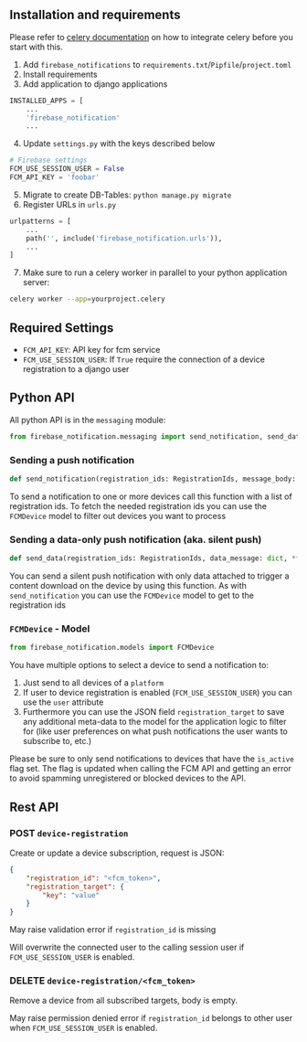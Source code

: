 ## Installation and requirements

Please refer to [celery documentation](https://docs.celeryproject.org/en/stable/django/first-steps-with-django.html) on how to integrate celery before you start with this.

1. Add `firebase_notifications` to `requirements.txt`/`Pipfile`/`project.toml`
2. Install requirements
3. Add application to django applications
```python
INSTALLED_APPS = [
    ...
    'firebase_notification'
    ...
```
4. Update `settings.py` with the keys described below
```python
# Firebase settings
FCM_USE_SESSION_USER = False
FCM_API_KEY = 'foobar'
```
5. Migrate to create DB-Tables: `python manage.py migrate`
6. Register URLs in `urls.py`
```python
urlpatterns = [
    ...
    path('', include('firebase_notification.urls')),
    ...
]
```
7. Make sure to run a celery worker in parallel to your python application server:
```bash
celery worker --app=yourproject.celery
```

## Required Settings

- `FCM_API_KEY`: API key for fcm service
- `FCM_USE_SESSION_USER`: If `True` require the connection of a device registration to a django user

## Python API

All python API is in the `messaging` module:

```python
from firebase_notification.messaging import send_notification, send_data
```

### Sending a push notification

```python
def send_notification(registration_ids: RegistrationIds, message_body: str, message_title: str, **kwargs)
```

To send a notification to one or more devices call this function with a list of registration ids. To fetch the needed registration ids you can use the `FCMDevice` model to filter out devices you want to process

### Sending a data-only push notification (aka. silent push)

```python
def send_data(registration_ids: RegistrationIds, data_message: dict, **kwargs)
```

You can send a silent push notification with only data attached to trigger a content download on the
device by using this function. As with `send_notification` you can use the `FCMDevice` model to get to the registration ids

### `FCMDevice` - Model

```python
from firebase_notification.models import FCMDevice
```

You have multiple options to select a device to send a notification to:

1. Just send to all devices of a `platform`
2. If user to device registration is enabled (`FCM_USE_SESSION_USER`) you can use the `user` attribute
3. Furthermore you can use the JSON field `registration_target` to save any additional meta-data to the model for the application logic to filter for (like user preferences on what push notifications the user wants to subscribe to, etc.)

Please be sure to only send notifications to devices that have the `is_active` flag set. The flag is updated when calling the FCM API and getting an error to avoid spamming unregistered or blocked devices to the API.

## Rest API

### POST `device-registration`

Create or update a device subscription, request is JSON:

```json
{
    "registration_id": "<fcm_token>",
    "registration_target": {
        "key": "value"
    }
}
```

May raise validation error if `registration_id` is missing

Will overwrite the connected user to the calling session user if `FCM_USE_SESSION_USER` is enabled.

### DELETE `device-registration/<fcm_token>`

Remove a device from all subscribed targets, body is empty.

May raise permission denied error if `registration_id` belongs to other user when `FCM_USE_SESSION_USER` is enabled.

